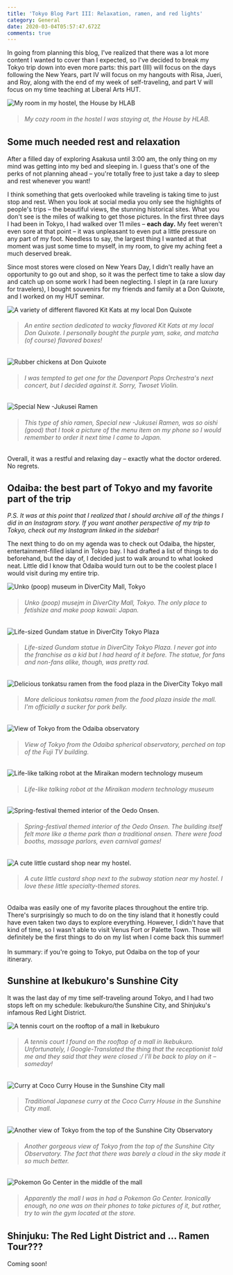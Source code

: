 ```yaml
---
title: 'Tokyo Blog Part III: Relaxation, ramen, and red lights'
category: General
date: 2020-03-04T05:57:47.672Z
comments: true
---
```

In going from planning this blog, I've realized that there was a lot more content I wanted to cover than I expected, so I've decided to break my Tokyo trip down into even more parts: this part (III) will focus on the days following the New Years, part IV will focus on my hangouts with Risa, Jueri, and Roy, along with the end of my week of self-traveling, and part V will focus on my time teaching at Liberal Arts HUT.

![My room in my hostel, the House by HLAB](blob:https://www.jeffreyyu.me/a1e14e51-e5d6-41cc-b525-058e73ec4ab6)

> ###### *My cozy room in the hostel I was staying at, the House by HLAB.*

## Some much needed rest and relaxation

After a filled day of exploring Asakusa until 3:00 am, the only thing on my mind was getting into my bed and sleeping in. I guess that's one of the perks of not planning ahead – you're totally free to just take a day to sleep and rest whenever you want!

I think something that gets overlooked while traveling is taking time to just stop and rest. When you look at social media you only see the highlights of people's trips – the beautiful views, the stunning historical sites. What you don't see is the miles of walking to get those pictures. In the first three days I had been in Tokyo, I had walked over 11 miles – **each day.** My feet weren't even sore at that point – it was unpleasant to even put a little pressure on any part of my foot. Needless to say, the largest thing I wanted at that moment was just some time to myself, in my room, to give my aching feet a much deserved break.

Since most stores were closed on New Years Day, I didn't really have an opportunity to go out and shop, so it was the perfect time to take a slow day and catch up on some work I had been neglecting. I slept in (a rare luxury for travelers), I bought souvenirs for my friends and family at a Don Quixote, and I worked on my HUT seminar.

![A variety of different flavored Kit Kats at my local Don Quixote](blob:https://www.jeffreyyu.me/96d58290-2c9b-49f8-ae89-ebe3d9fa680a)

> ###### *An entire section dedicated to wacky flavored Kit Kats at my local Don Quixote. I personally bought the purple yam, sake, and matcha (of course) flavored boxes!*

![Rubber chickens at Don Quixote](blob:https://www.jeffreyyu.me/6f2a4e12-f6a5-4131-85a1-e07c6e6a83db)

> ###### *I was tempted to get one for the Davenport Pops Orchestra's next concert, but I decided against it. Sorry, Twoset Violin.*

![Special New -Jukusei Ramen](blob:https://www.jeffreyyu.me/337a07a6-5956-49c7-9578-c953e1611bce)

> ###### *This type of shio ramen, Special new -Jukusei Ramen, was so oishi (good) that I took a picture of the menu item on my phone so I would remember to order it next time I came to Japan.*

Overall, it was a restful and relaxing day – exactly what the doctor ordered. No regrets.

## Odaiba: the best part of Tokyo and my favorite part of the trip

*P.S. It was at this point that I realized that I should archive all of the things I did in an Instagram story. If you want another perspective of my trip to Tokyo, check out my Instagram linked in the sidebar!*

The next thing to do on my agenda was to check out Odaiba, the hipster, entertainment-filled island in Tokyo bay. I had drafted a list of things to do beforehand, but the day of, I decided just to walk around to what looked neat. Little did I know that Odaiba would turn out to be the coolest place I would visit during my entire trip.

![Unko (poop) museum in DiverCity Mall, Tokyo](blob:https://www.jeffreyyu.me/ca2a6b91-0283-4c1f-bb82-20594be90982)

> ###### *Unko (poop) musejm in DiverCity Mall, Tokyo. The only place to fetishize and make poop kawaii: Japan.*

![Life-sized Gundam statue in DiverCity Tokyo Plaza](blob:https://www.jeffreyyu.me/84141d46-4d2b-4265-a42f-d462d5f0ec5b)

> ###### *Life-sized Gundam statue in DiverCity Tokyo Plaza. I never got into the franchise as a kid but I had heard of it before. The statue, for fans and non-fans alike, though, was pretty rad.*

![Delicious tonkatsu ramen from the food plaza in the DiverCity Tokyo mall](blob:https://www.jeffreyyu.me/5db1f869-c031-4a4d-803b-3d97d7e9fb7e)

> ###### *More delicious tonkatsu ramen from the food plaza inside the mall. I'm officially a sucker for pork belly.*

![View of Tokyo from the Odaiba observatory](blob:https://www.jeffreyyu.me/75e69966-83e3-4376-95b8-65b47b29bd0b)

> ###### *View of Tokyo from the Odaiba spherical observatory, perched on top of the Fuji TV building.*

![Life-like talking robot at the Miraikan modern technology museum](blob:https://www.jeffreyyu.me/b7cf016d-793a-4590-a773-0d2d4b21aa3f)

> ###### *Life-like talking robot at the Miraikan modern technology museum*

![Spring-festival themed interior of the Oedo Onsen.](blob:https://www.jeffreyyu.me/d066288e-3345-4ef4-9f14-0b4d56ec2153)

> ###### *Spring-festival themed interior of the Oedo Onsen. The building itself felt more like a theme park than a traditional onsen. There were food booths, massage parlors, even carnival games!*

![A cute little custard shop near my hostel.](blob:https://www.jeffreyyu.me/f2856b81-3bb3-4b13-a4bd-c077937ee91d)

> ###### *A cute little custard shop next to the subway station near my hostel. I love these little specialty-themed stores.*

Odaiba was easily one of my favorite places throughout the entire trip. There's surprisingly so much to do on the tiny island that it honestly could have even taken two days to explore everything. However, I didn't have that kind of time, so I wasn't able to visit Venus Fort or Palette Town. Those will definitely be the first things to do on my list when I come back this summer!\
\
In summary: if you're going to Tokyo, put Odaiba on the top of your itinerary.

## Sunshine at Ikebukuro's Sunshine City

It was the last day of my time self-traveling around Tokyo, and I had two stops left on my schedule: Ikebukuro/the Sunshine City, and Shinjuku's infamous Red Light District.

![A tennis court on the rooftop of a mall in Ikebukuro](blob:https://www.jeffreyyu.me/863556c8-d4e0-4f50-b41f-1211b1deea0a)

> ###### *A tennis court I found on the rooftop of a mall in Ikebukuro. Unfortunately, I Google-Translated the thing that the receptionist told me and they said that they were closed :/ I'll be back to play on it – someday!*

![Curry at Coco Curry House in the Sunshine City mall](blob:https://www.jeffreyyu.me/ea662ab8-734c-4810-9fcb-531c9359f13a)

> ###### *Traditional Japanese curry at the Coco Curry House in the Sunshine City mall.*

![Another view of Tokyo from the top of the Sunshine City Observatory](blob:https://www.jeffreyyu.me/b3a88d61-4bbb-4645-a637-7d6cb2e06a9f)

> ###### *Another gorgeous view of Tokyo from the top of the Sunshine City Observatory. The fact that there was barely a cloud in the sky made it so much better.*

![Pokemon Go Center in the middle of the mall](blob:https://www.jeffreyyu.me/419702d8-a083-4b1a-b8ff-954bb9725c97)

> ###### *Apparently the mall I was in had a Pokemon Go Center. Ironically enough, no one was on their phones to take pictures of it, but rather, try to win the gym located at the store.*

## Shinjuku: The Red Light District and ... Ramen Tour???

Coming soon!